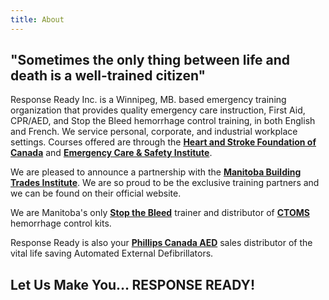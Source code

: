 ```yaml
---
title: About
---
```


## "Sometimes the only thing between life and death is a well-trained citizen"

Response Ready Inc. is a Winnipeg, MB. based emergency training
organization that provides quality emergency care instruction, First Aid,
CPR/AED, and Stop the Bleed hemorrhage control training, in both English
and French. We service personal, corporate, and industrial workplace
settings. Courses offered are through the **[Heart and Stroke Foundation
of Canada](https://www.heartandstroke.ca)** and **[Emergency Care &
Safety Institute](https://www.ecsinstitute.org)**.

We are pleased to announce a partnership with the **[Manitoba Building
Trades Institute](https://mbtrades.ca)**. We are so proud to be the
exclusive training partners and we can be found on their official website.


We are Manitoba's only **[Stop the Bleed](https://stopthebleed.org/)**
trainer and distributor of **[CTOMS](https://ctoms.ca/)** hemorrhage
control kits.

Response Ready is also your **[Phillips Canada
AED](https://www.philips.ca/healthcare/solutions/emergency-care-resuscitation/automated-external-defibrillators)**
sales distributor of the vital life saving Automated External
Defibrillators.

## Let Us Make You… RESPONSE READY!
